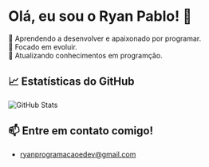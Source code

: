 # Olá, eu sou o Ryan Pablo! 👋

🚀 Aprendendo a desenvolver e apaixonado por programar.  
🎯 Focado em evoluir.  
🌱 Atualizando conhecimentos em programção.  

## 📈 Estatísticas do GitHub
![GitHub Stats](https://github-readme-stats.vercel.app/api?username=Ryan-Pabloestec&show_icons=true&theme=radical)

## 📫 Entre em contato comigo!
- ryanprogramacaoedev@gmail.com
